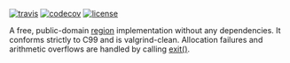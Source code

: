 [![travis](https://travis-ci.org/AlxHnr/CRegion.svg?branch=master)](https://travis-ci.org/AlxHnr/CRegion)
[![codecov](https://codecov.io/github/AlxHnr/CRegion/coverage.svg?branch=master)](https://codecov.io/github/AlxHnr/CRegion?branch=master)
[![license](https://licensebuttons.net/p/zero/1.0/88x31.png)](LICENSE)

A free, public-domain
[region](https://en.wikipedia.org/wiki/Region-based_memory_management)
implementation without any dependencies. It conforms strictly to C99 and is
valgrind-clean. Allocation failures and arithmetic overflows are handled by
calling [exit()](src/error-handling.c).
